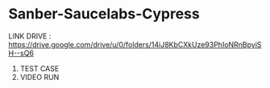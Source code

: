 # Sanber-Saucelabs-Cypress

LINK DRIVE : https://drive.google.com/drive/u/0/folders/14iJ8KbCXkUze93PhIoNRnBpyiSH--sQ6
1. TEST CASE
2. VIDEO RUN
